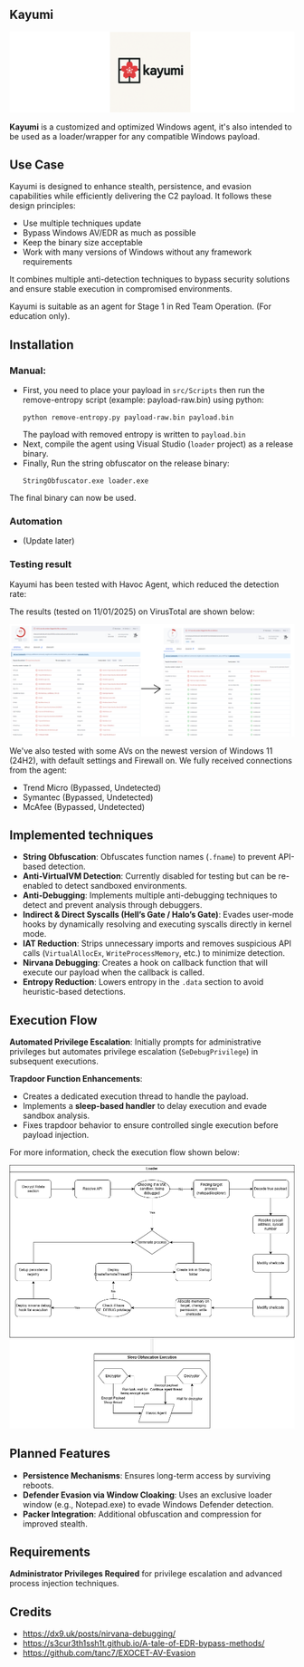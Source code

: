 ## Kayumi

![](/Attachments/kayumi.png)

__Kayumi__ is a customized and optimized Windows agent, it's also intended to be used as a loader/wrapper for any compatible Windows payload.

## Use Case

Kayumi is designed to enhance stealth, persistence, and evasion capabilities while efficiently delivering the C2 payload. It follows these design principles:

- Use multiple techniques update
- Bypass Windows AV/EDR as much as possible
- Keep the binary size acceptable 
- Work with many versions of Windows without any framework requirements

It combines multiple anti-detection techniques to bypass security solutions and ensure stable execution in compromised environments.

Kayumi is suitable as an agent for Stage 1 in Red Team Operation. (For education only).

## Installation

### Manual:

- First, you need to place your payload in `src/Scripts` then run the remove-entropy script (example: payload-raw.bin) using python:
   ```
   python remove-entropy.py payload-raw.bin payload.bin
   ```
  The payload with removed entropy is written to `payload.bin`
- Next, compile the agent using Visual Studio (`loader` project) as a release binary.
- Finally, Run the string obfuscator on the release binary:
  ```
  StringObfuscator.exe loader.exe
  ```

The final binary can now be used.

### Automation
- (Update later)

### Testing result

Kayumi has been tested with Havoc Agent, which reduced the detection rate:

The results (tested on 11/01/2025) on VirusTotal are shown below:

![](/Attachments/virustotal_result.png)

We've also tested with some AVs on the newest version of Windows 11 (24H2), with default settings and Firewall on. We fully received connections from the agent:

- Trend Micro (Bypassed, Undetected)
- Symantec (Bypassed, Undetected)
- McAfee (Bypassed, Undetected)


## Implemented techniques  

- **String Obfuscation**: Obfuscates function names (`.fname`) to prevent API-based detection.  
- **Anti-VirtualVM Detection**: Currently disabled for testing but can be re-enabled to detect sandboxed environments.  
- **Anti-Debugging**: Implements multiple anti-debugging techniques to detect and prevent analysis through debuggers.
- **Indirect & Direct Syscalls (Hell’s Gate / Halo’s Gate)**: Evades user-mode hooks by dynamically resolving and executing syscalls directly in kernel mode.  
- **IAT Reduction**: Strips unnecessary imports and removes suspicious API calls (`VirtualAllocEx`, `WriteProcessMemory`, etc.) to minimize detection.
- **Nirvana Debugging**: Creates a hook on callback function that will execute our payload when the callback is called.
- **Entropy Reduction**: Lowers entropy in the `.data` section to avoid heuristic-based detections.

## Execution Flow

**Automated Privilege Escalation**: Initially prompts for administrative privileges but automates privilege escalation (`SeDebugPrivilege`) in subsequent executions.  

**Trapdoor Function Enhancements**:  
  - Creates a dedicated execution thread to handle the payload.  
  - Implements a **sleep-based handler** to delay execution and evade sandbox analysis.  
  - Fixes trapdoor behavior to ensure controlled single execution before payload injection.  

For more information, check the execution flow shown below:

![](/Attachments/loader_flow.png)


## Planned Features

- **Persistence Mechanisms**: Ensures long-term access by surviving reboots.  
- **Defender Evasion via Window Cloaking**: Uses an exclusive loader window (e.g., Notepad.exe) to evade Windows Defender detection.  
- **Packer Integration**: Additional obfuscation and compression for improved stealth.  

## Requirements  
**Administrator Privileges Required** for privilege escalation and advanced process injection techniques.

## Credits

- https://dx9.uk/posts/nirvana-debugging/
- https://s3cur3th1ssh1t.github.io/A-tale-of-EDR-bypass-methods/
- https://github.com/tanc7/EXOCET-AV-Evasion